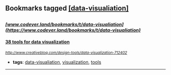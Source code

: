 ## Bookmarks tagged [[data-visualiation]](https://www.codever.land/search?q=[data-visualiation])

_<sup><sup>[www.codever.land/bookmarks/t/data-visualiation](https://www.codever.land/bookmarks/t/data-visualiation)</sup></sup>_
---
#### [38 tools for data visualization](http://www.creativebloq.com/design-tools/data-visualization-712402)
_<sup>http://www.creativebloq.com/design-tools/data-visualization-712402</sup>_

* **tags**: [data-visualiation](../tagged/data-visualiation.md), [visualization](../tagged/visualization.md), [tools](../tagged/tools.md)
---
